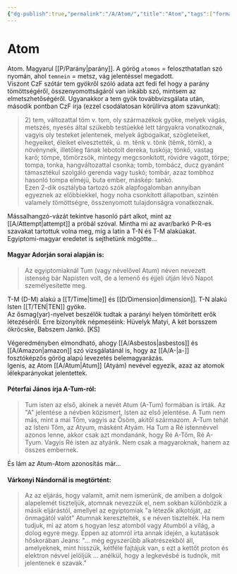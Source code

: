 ```yaml
---
{"dg-publish":true,"permalink":"/A/Atom/","title":"Atom","tags":["formatted🟢"],"created":"2023-10-04T12:34","updated":"2023-10-04T12:34"}
---
```



# Atom

Atom. Magyarul [[P/Parány\|parány]]. A görög `atomos` = feloszthatatlan szó nyomán, ahol `temnein` = metsz, vág jelentéssel megadott.  
Viszont CzF szótár tem gyökről szóló adata azt fedi fel hogy a parány tömöttségéről, összenyomottságáról van inkább szó, mintsem az elmetszhetőségéről. Ugyanakkor a tem gyök továbbvizsgálata után, második pontban CzF írja (ezzel csodálatosan körülírva atom szavunkat):  
> 2\) tem, változattal töm v. tom, oly származékok gyöke, melyek vágás, metszés, nyesés által szükebb testüekké lett tárgyakra vonatkoznak, vagyis oly testeket jelentenek, melyek ágbogaikat, szögleteiket, hegyeiket, éleiket elvesztették, ú. m. těnk v. tönk (těmk, tömk), a növénynek, illetőleg fának lebotolt dereka, tuskója; tönkő, vastag karó; tömpe, tömörzsök, mintegy megcsonkított, rövidre vágott, törpe; tompa, tonka, hangváltozattal csonka; tomb, tombácz, ducz gyanánt támasztékul szolgáló gerenda vagy tuskó; tombár, azaz tombhoz hasonló tompa elméjü, buta ember, máskép: tankó.  
> Ezen 2-dik osztályba tartozó szók alapfogalomban annyiban egyeznek az előbbiekkel, hogy noha csonkított állapotban, szintén valamely tömöttségre, összenyomott tulajdonságra vonatkoznak.  

Mássalhangzó-vázát tekintve hasonló párt alkot, mint az [[A/Attempt\|attempt]] a próbál szóval. Mintha mi az avar/barkó P-R-es szavakat tartottuk volna meg, míg a latin a T-N és T-M alakúakat.  
Egyiptomi-magyar eredetet is sejthetünk mögötte...

#### Magyar Adorján sorai alapján is:

> Az egyiptomiaknál Tum (vagy névelővel Atum) néven nevezett istenség bár Napisten volt, de a lemenő és éjjeli útján lévő Napot személyesítette meg.  

T-M (D-M) alakú a [[T/Time\|time]] és [[D/Dimension\|dimension]]. T-N alakú Isten [[T/TEN\|TEN]] gyöke.  
Az ősmag(yar)-nyelvet beszélők tudtak a parányi helyen tömörített erők létezéséről. Erre bizonyíték népmeséink: Hüvelyk Matyi, A két borsszem ökröcske, Babszem Jankó. \[KS\]  

Végeredményben elmondható, ahogy [[A/Asbestos\|asbestos]] és [[A/Amazon\|amazon]] szó vizsgálatánál is, hogy az [[A/A-\|a-]] fosztóképzős görög alapú levezetés belemagyarázás.  
Igenis, az Atom [[A/Atum\|Atum]] (Atyám) nevével egyezik, azaz az atomok lélekparányokat jelentettek.  

#### Péterfai János írja A-Tum-ról:  

> Tum isten az első, akinek a nevét Atum (A-Tum) formában is írták. Az "A" jelentése a névben közismert, Isten az első jelentése. A Tum nem más, mint a mai Tőm, vagyis az Ősöm, akitől származom. A-Tum tehát az Isteni Tőm, az Atyum, másként Atyám. Ha Tum a Ré istennévvel azonos lenne, akkor csak azt mondanánk, hogy Ré A-Tőm, Ré A-Tyum. Vagyis Ré isten az atyánk. Nem csak a magyaroknak, hanem az összes embernek.  

És lám az Atum-Atom azonosítás már...

#### Várkonyi Nándornál is megtörtént:  

> Az az eljárás, hogy valamit, amit nem ismerünk, de amiben a dolgok alapelemét tiszteljük, atomnak nevezzük el, nem sokban különbözik a másik eljárástól, amellyel az egyiptomiak "a létezők alkotóját, az önmagától valót" Atumnak keresztelték, s e néven tisztelték. Ha nem tudjuk, mi az atom s hogyan lesz atomból vagy Atumból a világ, a dolog egyre megy. Éppen az atomról írta annak idején, a kutatások hőskorában Jeans: "... még egyszerűbb alkatrészekből áll, amelyeknek, mint hisszük, kétféle fajtájuk van, s ezt a kettőt proton és elektron névvel jelöljük ... anélkül, hogy a legkevésbé is tudnók, mit jelentenek e szavak."  